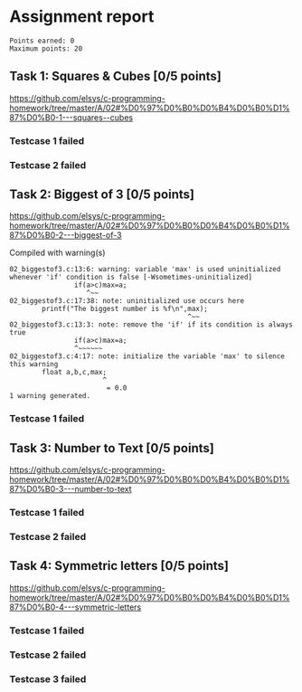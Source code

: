 # Assignment report
```
Points earned: 0
Maximum points: 20
```

## Task 1: Squares & Cubes [0/5 points]
https://github.com/elsys/c-programming-homework/tree/master/A/02#%D0%97%D0%B0%D0%B4%D0%B0%D1%87%D0%B0-1---squares--cubes

### Testcase 1 failed
### Testcase 2 failed

## Task 2: Biggest of 3 [0/5 points]
https://github.com/elsys/c-programming-homework/tree/master/A/02#%D0%97%D0%B0%D0%B4%D0%B0%D1%87%D0%B0-2---biggest-of-3

Compiled with warning(s)
```
02_biggestof3.c:13:6: warning: variable 'max' is used uninitialized whenever 'if' condition is false [-Wsometimes-uninitialized]
                if(a>c)max=a;
                   ^~~
02_biggestof3.c:17:38: note: uninitialized use occurs here
        printf("The biggest number is %f\n",max);
                                            ^~~
02_biggestof3.c:13:3: note: remove the 'if' if its condition is always true
                if(a>c)max=a;
                ^~~~~~~
02_biggestof3.c:4:17: note: initialize the variable 'max' to silence this warning
        float a,b,c,max;
                       ^
                        = 0.0
1 warning generated.

```
### Testcase 1 failed

## Task 3: Number to Text [0/5 points]
https://github.com/elsys/c-programming-homework/tree/master/A/02#%D0%97%D0%B0%D0%B4%D0%B0%D1%87%D0%B0-3---number-to-text

### Testcase 1 failed
### Testcase 2 failed

## Task 4: Symmetric letters [0/5 points]
https://github.com/elsys/c-programming-homework/tree/master/A/02#%D0%97%D0%B0%D0%B4%D0%B0%D1%87%D0%B0-4---symmetric-letters

### Testcase 1 failed
### Testcase 2 failed
### Testcase 3 failed
